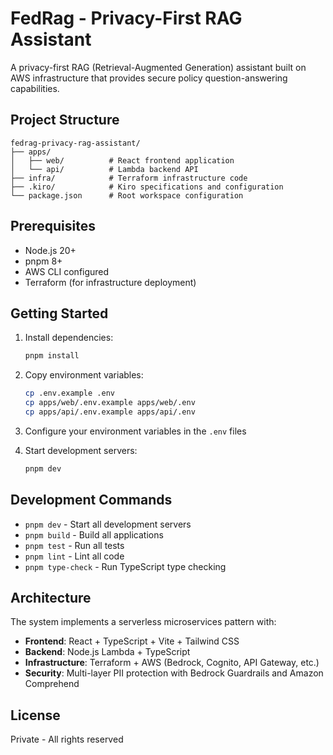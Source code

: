 # FedRag - Privacy-First RAG Assistant

A privacy-first RAG (Retrieval-Augmented Generation) assistant built on AWS infrastructure that provides secure policy question-answering capabilities.

## Project Structure

```
fedrag-privacy-rag-assistant/
├── apps/
│   ├── web/          # React frontend application
│   └── api/          # Lambda backend API
├── infra/            # Terraform infrastructure code
├── .kiro/            # Kiro specifications and configuration
└── package.json      # Root workspace configuration
```

## Prerequisites

- Node.js 20+
- pnpm 8+
- AWS CLI configured
- Terraform (for infrastructure deployment)

## Getting Started

1. Install dependencies:
   ```bash
   pnpm install
   ```

2. Copy environment variables:
   ```bash
   cp .env.example .env
   cp apps/web/.env.example apps/web/.env
   cp apps/api/.env.example apps/api/.env
   ```

3. Configure your environment variables in the `.env` files

4. Start development servers:
   ```bash
   pnpm dev
   ```

## Development Commands

- `pnpm dev` - Start all development servers
- `pnpm build` - Build all applications
- `pnpm test` - Run all tests
- `pnpm lint` - Lint all code
- `pnpm type-check` - Run TypeScript type checking

## Architecture

The system implements a serverless microservices pattern with:

- **Frontend**: React + TypeScript + Vite + Tailwind CSS
- **Backend**: Node.js Lambda + TypeScript
- **Infrastructure**: Terraform + AWS (Bedrock, Cognito, API Gateway, etc.)
- **Security**: Multi-layer PII protection with Bedrock Guardrails and Amazon Comprehend

## License

Private - All rights reserved